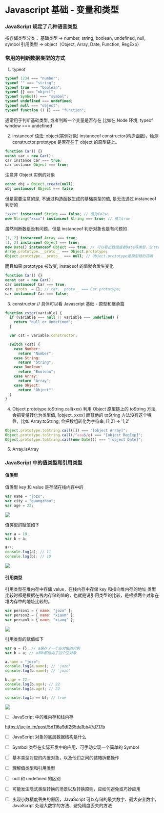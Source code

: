 # Javascript 基础 - 变量和类型

### JavaScript 规定了几种语言类型

按存储类型分类：
基础类型 -> number, string, boolean, undefined, null, symbol
引用类型 -> object（Object, Array, Date, Function, RegExp）

### 常用的判断数据类型的方式

1. typeof

```javascript
typeof 1234 === "number";
typeof "" === "string";
typeof true === "boolean";
typeof {} === "object";
typeof Symbol() === "symbol";
typeof undefined === undefined;
typeof null === "object";
typeof function () {} === "function";
```

通常用于判断基础类型, 或者判断一个变量是否存在
比如在 Node 环境, typeof window === undefined

2. instanceof
   语法: object(实例对象) instanceof constructor(构造函数)，检测 constructor.prototype 是否存在于 object 的原型链上。

```javascript
function Car() {}
const car = new Car();
car instance Car === true;
car instance Object === true;
```

注意非 Object 实例的对象

```javascript
const obj = Object.create(null);
obj instanceof Object === false;
```

但是需要注意的是, 不通过构造函数生成的基础类型的值, 是无法通过 instanceof 判断的

```javascript
"xxxx" instanceof String === false; // 值为false
new String("xxxx") instanceof String === true; // 值为true
```

虽然判断数组没有问题，但是 instanceof 判断对象也是有问题的

```javascript
[1, 2] instanceof Array === true;
[1, 2] instanceof Object === true;
new Date() instanceof Object === true; // 可以看出数组或者Date等类型，instanceof的值都是Object, 是因为Object.prototype存在于各个实例的原型链上
Array.prototype.__proto__ === Object.prototype;
Object.prototype.__proto__ === null; // Object.prototype是原型链的顶端
```

而且如果 prototype 被改变, instaceof 的值就会发生变化

```javascript
function Car() {}
const car = new Car();
car instanceof Car === true;
car._proto_ = {}; // car.__proto__ === Car.prototype;
car instanceof Car === false;
```

3. constructor // 具体可以看 Javascript 基础 - 原型和继承篇

```javascript
function cstor(variable) {
  if (variable === null || variable === undefined) {
    return "Null or Undefined";
  }

  var cst = variable.constructor;

  switch (cst) {
    case Number:
      return "Number";
    case String:
      return "String";
    case Boolean:
      return "Boolean";
    case Array:
      return "Array";
    case Object:
      return "Object";
  }
}
```

4. Object.prototype.toString.call(xxx)
   利用 Object 原型链上的 toString 方法, 会把变量转化为类型值, [object, xxxx]
   而其他的 toString 方法没有这个特性，比如 Array.toString, 会把数组转化为字符串, [1,2] => '1,2'

```javascript
Object.prototype.toString.call([]) === "[object Array]";
Object.prototype.toString.call(/^aaa$/g) === "[object RegExp]";
Object.prototype.toString.call(new Date()) === "[object Date]";
```

5. Array.isArray

### JavaScript 中的值类型和引用类型

#### 值类型

值类型 key 和 value 是存储在栈内存中的

```javascript
var name = "jozo";
var city = "guangzhou";
var age = 22;
```

![](https://images2015.cnblogs.com/blog/1103385/201702/1103385-20170212104752057-1066946645.png)

值类型的赋值如下

```javascript
var a = 10;
var b = a;

a++;
console.log(a); // 11
console.log(b); // 10
```

![](https://images2015.cnblogs.com/blog/1103385/201702/1103385-20170212104829307-1264699054.png)

#### 引用类型

引用类型在堆内存中存储 value，在栈内存中存储 key 和指向堆内存的地址
类型比较时都是根据在栈内存储的值的，也就是说引用类型的比较，是根据两个对象在堆内存中的地址比较的。

```javascript
var person1 = { name: "jozo" };
var person2 = { name: "xiaom" };
var person3 = { name: "xiaoq" };
```

![](https://images2015.cnblogs.com/blog/1103385/201702/1103385-20170212104829307-1264699054.png)

引用类型的赋值如下

```javascript
var a = {}; // a保存了一个空对象的实例
var b = a; // a和b都指向了这个空对象

a.name = "jozo";
console.log(a.name); // 'jozo'
console.log(b.name); // 'jozo'

b.age = 22;
console.log(b.age); // 22
console.log(a.age); // 22

console.log(a == b); // true
```

![](https://images2015.cnblogs.com/blog/1103385/201702/1103385-20170212104829307-1264699054.png)

- [ ] JavaScript 中的堆内存和栈内存

https://juejin.im/post/5d116a9df265da1bb47d717b

- [ ] JavaScript 对象的底层数据结构是什么

- [ ] Symbol 类型在实际开发中的应用、可手动实现一个简单的 Symbol

- [ ] 基本类型对应的内置对象，以及他们之间的装箱拆箱操作

- [ ] 理解值类型和引用类型

- [ ] null 和 undefined 的区别

- [ ] 可能发生隐式类型转换的场景以及转换原则，应如何避免或巧妙应用

- [ ] 出现小数精度丢失的原因，JavaScript 可以存储的最大数字、最大安全数字，JavaScript 处理大数字的方法、避免精度丢失的方法

